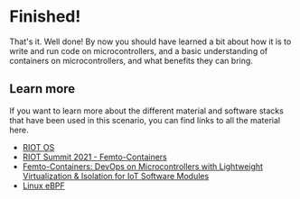 # Finished!
That's it. Well done!
By now you should have learned a bit about how it is to write and run code on microcontrollers,
and a basic understanding of containers on microcontrollers, and what benefits they can bring.

## Learn more
If you want to learn more about the different material and software stacks that have been used in this scenario, 
you can find links to all the material here. 

- [RIOT OS](https://doc.riot-os.org/index.html)
- [RIOT Summit 2021 - Femto-Containers](https://youtu.be/N6yVnuJlwIY?t=38)
- [Femto-Containers: DevOps on Microcontrollers with Lightweight Virtualization & Isolation for IoT Software Modules](https://arxiv.org/pdf/2106.12553.pdf)
- [Linux eBPF](https://ebpf.io/what-is-ebpf)


 